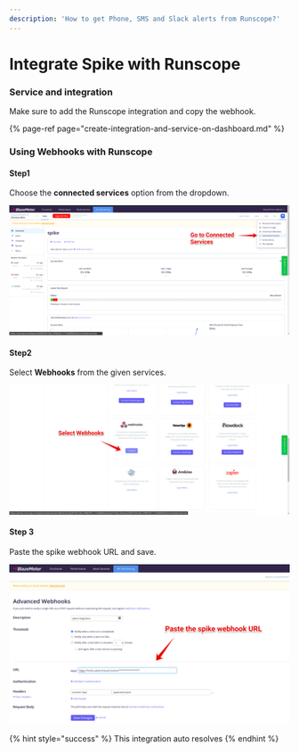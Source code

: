```yaml
---
description: 'How to get Phone, SMS and Slack alerts from Runscope?'
---
```


# Integrate Spike with Runscope

### Service and integration

Make sure to add the Runscope integration and copy the webhook.

{% page-ref page="create-integration-and-service-on-dashboard.md" %}



### Using Webhooks with Runscope

#### Step1

Choose the **connected services** option from the dropdown.

![choose connected services](../.gitbook/assets/group-1%20%285%29.png)



#### Step2

Select **Webhooks** from the given services.

![Select webhooks](../.gitbook/assets/group-2%20%282%29.png)

#### Step 3

Paste the spike webhook URL and save.

![](../.gitbook/assets/group-3%20%281%29.png)



{% hint style="success" %}
This integration auto resolves
{% endhint %}

